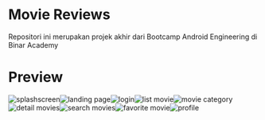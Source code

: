 # Movie Reviews
Repositori ini merupakan projek akhir dari Bootcamp Android Engineering di Binar Academy
# Preview
![splashscreen](https://user-images.githubusercontent.com/45459922/143527105-207f7b06-5b9a-45fc-ac0b-c676a6cf8512.png)![landing page](https://user-images.githubusercontent.com/45459922/143527135-5c6af795-8893-4af1-a22c-d9f17acac573.png)![login](https://user-images.githubusercontent.com/45459922/143527149-56bc4f33-e3a0-43e6-b966-ce9bb7bf63fa.png)![list movie](https://user-images.githubusercontent.com/45459922/143527159-6f492e32-36bf-4ba8-95e9-24bb7a82e3e1.png)![movie category](https://user-images.githubusercontent.com/45459922/143527186-49719dcc-ca52-4b9f-9069-6023f09463bf.png)![detail movies](https://user-images.githubusercontent.com/45459922/143527225-f3dda6fa-27eb-4abb-a56a-14f334e77979.png)![search movies](https://user-images.githubusercontent.com/45459922/143527271-a6151106-a83f-402f-b6ff-421c5a2712dc.png)![favorite movie](https://user-images.githubusercontent.com/45459922/143527287-f3c5a31b-f151-4723-a3f9-f1df045aca6f.png)![profile](https://user-images.githubusercontent.com/45459922/143527304-fb044939-7a2f-4cd8-859a-27d7daaf73ec.jpg)
